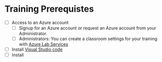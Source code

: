 # Training Prerequistes

 - [ ] Access to an Azure account
	 - [ ] Signup for an Azure account or request an Azure account from your Administrator.   
	 - [ ] Administrators:   You can create a classroom settings for your training with [Azure Lab Services](http://labs.azure.com)  
 - [ ]  Install [Visual Studio code](http://code.visualstudio.com) 
 - [ ] Install 

<!--stackedit_data:
eyJoaXN0b3J5IjpbNTIxOTc5MDk4LDE2NTUyMjQxNjFdfQ==
-->